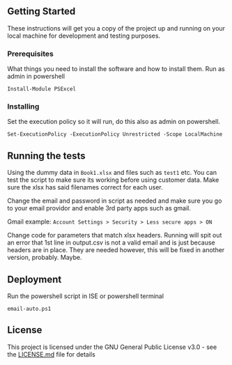 ## Getting Started

These instructions will get you a copy of the project up and running on your local machine for development and testing purposes.

### Prerequisites

What things you need to install the software and how to install them. Run as admin in powershell

```
Install-Module PSExcel
```

### Installing

Set the execution policy so it will run, do this also as admin on powershell. 

```
Set-ExecutionPolicy -ExecutionPolicy Unrestricted -Scope LocalMachine
```

## Running the tests

Using the dummy data in `Book1.xlsx` and files such as `test1` etc. You can test the script to make sure its working before using customer data. Make sure the xlsx has said filenames correct for each user.

Change the email and password in script as needed and make sure you go to your email providor and enable 3rd party apps such as gmail.

Gmail example:
`Account Settings > Security > Less secure apps > ON`

Change code for parameters that match xlsx headers. Running will spit out an error that 1st line in output.csv is not a valid email and is just because headers are in place. They are needed however, this will be fixed in another version, probably. Maybe. 


## Deployment

Run the powershell script in ISE or powershell terminal

`email-auto.ps1`


## License

This project is licensed under the GNU General Public License v3.0 - see the [LICENSE.md](LICENSE.md) file for details

